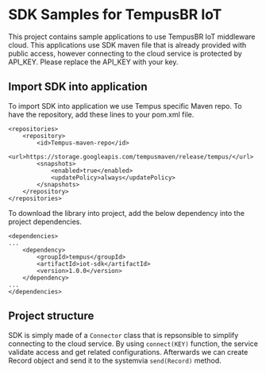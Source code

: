 # SDK Samples for TempusBR IoT
This project contains sample applications to use TempusBR IoT middleware cloud. This applications use SDK maven file that is already provided with public access, however connecting to the cloud service is protected by API_KEY. Please replace the API_KEY with your key.

## Import SDK into application
To import SDK into application we use Tempus specific Maven repo. To have the repository, add these lines to your pom.xml file.
```
<repositories>
    <repository>
        <id>Tempus-maven-repo</id>
        <url>https://storage.googleapis.com/tempusmaven/release/tempus/</url>
        <snapshots>
            <enabled>true</enabled>
            <updatePolicy>always</updatePolicy>
        </snapshots>
    </repository>
</repositories> 
```

To download the library into project, add the below dependency into the project dependencies.

```
<dependencies>
...
    <dependency>
        <groupId>tempus</groupId>
        <artifactId>iot-sdk</artifactId>
        <version>1.0.0</version>
    </dependency>
...
</dependencies>
```

## Project structure
SDK is simply made of a `Connector` class that is repsonsible to simplify connecting to the cloud service. By using `connect(KEY)` function, the service validate access and get related configurations. Afterwards we can create Record object and send it to the systemvia `send(Record)` method.
